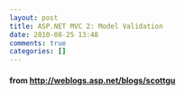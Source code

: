 ```yaml
---
layout: post
title: ASP.NET MVC 2: Model Validation
date: 2010-08-25 13:48
comments: true
categories: []
---
```

<h4>from <a title="http://weblogs.asp.net/blogs/scottgu" href="http://weblogs.asp.net/blogs/scottgu">http://weblogs.asp.net/blogs/scottgu</a>

